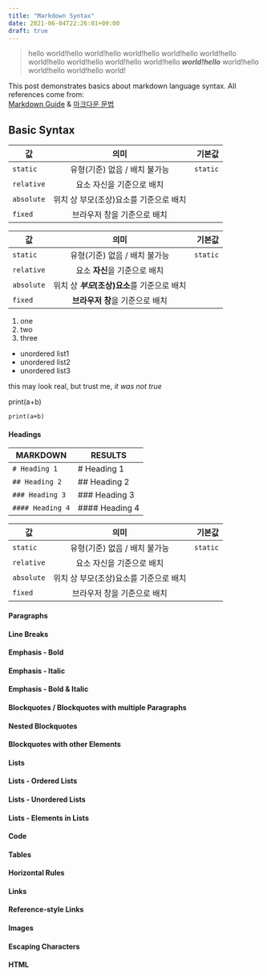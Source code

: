 ```yaml
---
title: "Markdown Syntax"
date: 2021-06-04T22:26:01+09:00
draft: true
---
```


> hello world!hello world!hello world!hello world!hello world!hello world!hello world!hello world!hello world!hello ***world!hello*** world!hello world!hello world!hello world!











This post demonstrates basics about markdown language syntax.
All references come from:  
[Markdown Guide](https://https://www.markdownguide.org/basic-syntax/) & 
[마크다운 문법](https://simhyejin.github.io/2016/06/30/Markdown-syntax/)
  

## Basic Syntax
  

| 값 | 의미 | 기본값 |
|---|:---:|---:|
| `static` | 유형(기준) 없음 / 배치 불가능 | `static` |
| `relative` | 요소 자신을 기준으로 배치 |  |
| `absolute` | 위치 상 부모(조상)요소를 기준으로 배치 |  |
| `fixed` | 브라우저 창을 기준으로 배치 |  |

값 | 의미 | 기본값
---|:---:|---:
`static` | 유형(기준) 없음 / 배치 불가능 | `static`
`relative` | 요소 **자신**을 기준으로 배치 |
`absolute` | 위치 상 **_부모_(조상)요소**를 기준으로 배치 |
`fixed` | **브라우저 창**을 기준으로 배치 |

1. one
2. two
3. three

* unordered list1
* unordered list2
* unordered list3

this may look  real, but trust me, *it was not true*

print(a+b)


`print(a+b)`

#### Headings
| MARKDOWN    |      RESULTS |
|-----------------|-----------------|
| `# Heading 1`   | # Heading 1     |
| `## Heading 2`  | ## Heading 2    |
| `### Heading 3` | ### Heading 3   |
| `#### Heading 4`| #### Heading 4  |


| 값 | 의미 | 기본값 |
|---|:---:|---:|
| `static` | 유형(기준) 없음 / 배치 불가능 | `static` |
| `relative` | 요소 자신을 기준으로 배치 |  |
| `absolute` | 위치 상 부모(조상)요소를 기준으로 배치 |  |
| `fixed` | 브라우저 창을 기준으로 배치 |  |

#### Paragraphs
#### Line Breaks
#### Emphasis - Bold
#### Emphasis - Italic
#### Emphasis - Bold & Italic
#### Blockquotes / Blockquotes with multiple Paragraphs
#### Nested Blockquotes
#### Blockquotes with other Elements
#### Lists
#### Lists - Ordered Lists
#### Lists - Unordered Lists
#### Lists - Elements in Lists
#### Code
#### Tables




#### Horizontal Rules
#### Links
#### Reference-style Links
#### Images
#### Escaping Characters
#### HTML
 



